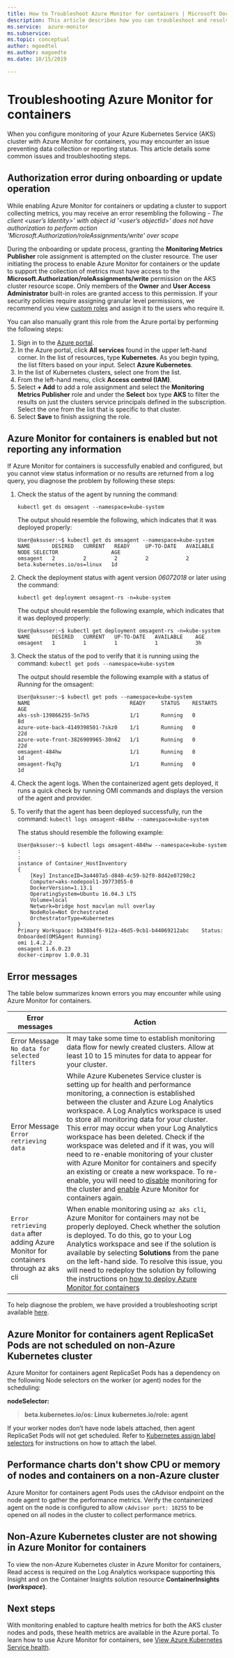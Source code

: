 ```yaml
---
title: How to Troubleshoot Azure Monitor for containers | Microsoft Docs
description: This article describes how you can troubleshoot and resolve issues with Azure Monitor for containers.
ms.service:  azure-monitor
ms.subservice: 
ms.topic: conceptual
author: mgoedtel
ms.author: magoedte
ms.date: 10/15/2019

---
```


# Troubleshooting Azure Monitor for containers

When you configure monitoring of your Azure Kubernetes Service (AKS) cluster with Azure Monitor for containers, you may encounter an issue preventing data collection or reporting status. This article details some common issues and troubleshooting steps.

## Authorization error during onboarding or update operation
While enabling Azure Monitor for containers or updating a cluster to support collecting metrics, you may receive an error resembling the following - *The client <user’s Identity>' with object id '<user’s objectId>' does not have authorization to perform action 'Microsoft.Authorization/roleAssignments/write' over scope*

During the onboarding or update process, granting the **Monitoring Metrics Publisher** role assignment is attempted on the cluster resource. The user initiating the process to enable Azure Monitor for containers or the update to support the collection of metrics must have access to the **Microsoft.Authorization/roleAssignments/write** permission on the AKS cluster resource scope. Only members of the **Owner** and **User Access Administrator** built-in roles are granted access to this permission. If your security policies require assigning granular level permissions, we recommend you view [custom roles](../../role-based-access-control/custom-roles.md) and assign it to the users who require it. 

You can also manually grant this role from the Azure portal by performing the following steps:

1. Sign in to the [Azure portal](https://portal.azure.com). 
2. In the Azure portal, click **All services** found in the upper left-hand corner. In the list of resources, type **Kubernetes**. As you begin typing, the list filters based on your input. Select **Azure Kubernetes**.
3. In the list of Kubernetes clusters, select one from the list.
2. From the left-hand menu, click **Access control (IAM)**.
3. Select **+ Add** to add a role assignment and select the **Monitoring Metrics Publisher** role and under the **Select** box type **AKS** to filter the results on just the clusters service principals defined in the subscription. Select the one from the list that is specific to that cluster.
4. Select **Save** to finish assigning the role. 

## Azure Monitor for containers is enabled but not reporting any information
If Azure Monitor for containers is successfully enabled and configured, but you cannot view status information or no results are returned from a log query, you diagnose the problem by following these steps: 

1. Check the status of the agent by running the command: 

    `kubectl get ds omsagent --namespace=kube-system`

    The output should resemble the following, which indicates that it was deployed properly:

    ```
    User@aksuser:~$ kubectl get ds omsagent --namespace=kube-system 
    NAME       DESIRED   CURRENT   READY     UP-TO-DATE   AVAILABLE   NODE SELECTOR                 AGE
    omsagent   2         2         2         2            2           beta.kubernetes.io/os=linux   1d
    ```  
2. Check the deployment status with agent version *06072018* or later using the command:

    `kubectl get deployment omsagent-rs -n=kube-system`

    The output should resemble the following example, which indicates that it was deployed properly:

    ```
    User@aksuser:~$ kubectl get deployment omsagent-rs -n=kube-system 
    NAME       DESIRED   CURRENT   UP-TO-DATE   AVAILABLE    AGE
    omsagent   1         1         1            1            3h
    ```

3. Check the status of the pod to verify that it is running using the command: `kubectl get pods --namespace=kube-system`

    The output should resemble the following example with a status of *Running* for the omsagent:

    ```
    User@aksuser:~$ kubectl get pods --namespace=kube-system 
    NAME                                READY     STATUS    RESTARTS   AGE 
    aks-ssh-139866255-5n7k5             1/1       Running   0          8d 
    azure-vote-back-4149398501-7skz0    1/1       Running   0          22d 
    azure-vote-front-3826909965-30n62   1/1       Running   0          22d 
    omsagent-484hw                      1/1       Running   0          1d 
    omsagent-fkq7g                      1/1       Running   0          1d 
    ```

4. Check the agent logs. When the containerized agent gets deployed, it runs a quick check by running OMI commands and displays the version of the agent and provider. 

5. To verify that the agent has been deployed successfully, run the command: `kubectl logs omsagent-484hw --namespace=kube-system`

    The status should resemble the following example:

    ```
    User@aksuser:~$ kubectl logs omsagent-484hw --namespace=kube-system
	:
	:
	instance of Container_HostInventory
	{
	    [Key] InstanceID=3a4407a5-d840-4c59-b2f0-8d42e07298c2
	    Computer=aks-nodepool1-39773055-0
	    DockerVersion=1.13.1
	    OperatingSystem=Ubuntu 16.04.3 LTS
	    Volume=local
	    Network=bridge host macvlan null overlay
	    NodeRole=Not Orchestrated
	    OrchestratorType=Kubernetes
	}
	Primary Workspace: b438b4f6-912a-46d5-9cb1-b44069212abc    Status: Onboarded(OMSAgent Running)
	omi 1.4.2.2
	omsagent 1.6.0.23
	docker-cimprov 1.0.0.31
    ```

## Error messages

The table below summarizes known errors you may encounter while using Azure Monitor for containers.

| Error messages  | Action |  
| ---- | --- |  
| Error Message `No data for selected filters`  | It may take some time to establish monitoring data flow for newly created clusters. Allow at least 10 to 15 minutes for data to appear for your cluster. |   
| Error Message `Error retrieving data` | While Azure Kubenetes Service cluster is setting up for health and performance monitoring, a connection is established between the cluster and Azure Log Analytics workspace. A Log Analytics workspace is used to store all monitoring data for your cluster. This error may occur when your Log Analytics workspace has been deleted. Check if the workspace was deleted and if it was, you will need to re-enable monitoring of your cluster with Azure Monitor for containers and specify an existing or create a new workspace. To re-enable, you will need to [disable](container-insights-optout.md) monitoring for the cluster and [enable](container-insights-enable-new-cluster.md) Azure Monitor for containers again. |  
| `Error retrieving data` after adding Azure Monitor for containers through az aks cli | When enable monitoring using `az aks cli`, Azure Monitor for containers may not be properly deployed. Check whether the solution is deployed. To do this, go to your Log Analytics workspace and see if the solution is available by selecting **Solutions** from the pane on the left-hand side. To resolve this issue, you will need to redeploy the solution by following the instructions on [how to deploy Azure Monitor for containers](container-insights-onboard.md) |  

To help diagnose the problem, we have provided a troubleshooting script available [here](https://github.com/Microsoft/OMS-docker/tree/ci_feature_prod/Troubleshoot#troubleshooting-script).

## Azure Monitor for containers agent ReplicaSet Pods are not scheduled on non-Azure Kubernetes cluster

Azure Monitor for containers agent ReplicaSet Pods has a dependency on the following Node selectors on the worker (or agent) nodes for the scheduling:

**nodeSelector:**
> **beta.kubernetes.io/os: Linux**
> **kubernetes.io/role: agent**

If your worker nodes don’t have node labels attached, then agent ReplicaSet Pods will not get scheduled. Refer to [Kubernetes assign label selectors](https://kubernetes.io/docs/concepts/configuration/assign-pod-node/) for instructions on how to attach the label.

## Performance charts don't show CPU or memory of nodes and containers on a non-Azure cluster

Azure Monitor for containers agent Pods uses the cAdvisor endpoint on the node agent to gather the performance metrics. Verify the containerized agent on the node is configured to allow `cAdvisor port: 10255` to be opened on all nodes in the cluster to collect performance metrics.

## Non-Azure Kubernetes cluster are not showing in Azure Monitor for containers

To view the non-Azure Kubernetes cluster in Azure Monitor for containers, Read access is required on the Log Analytics workspace supporting this Insight and on the Container Insights solution resource **ContainerInsights (*workspace*)**.

## Next steps

With monitoring enabled to capture health metrics for both the AKS cluster nodes and pods, these health metrics are available in the Azure portal. To learn how to use Azure Monitor for containers, see [View Azure Kubernetes Service health](container-insights-analyze.md).